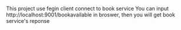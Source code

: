 This project use fegin client connect to book service
You can input http://localhost:9001/bookavailable in broswer, then you will get book service's reponse
